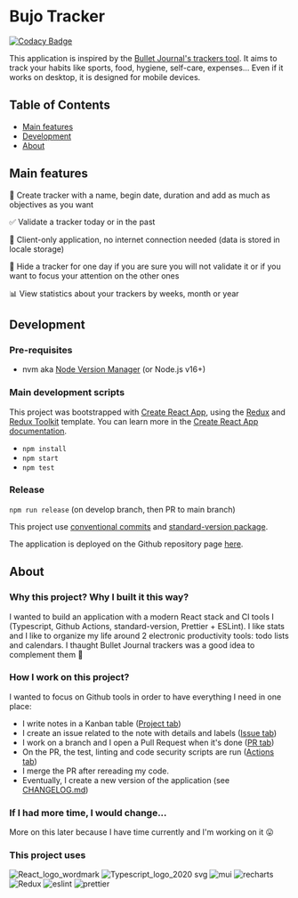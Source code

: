 # Bujo Tracker

[![Codacy Badge](https://api.codacy.com/project/badge/Grade/e3f8d6533d6740849b5f70d3a50f6197)](https://app.codacy.com/gh/Clm-Roig/bujo-tracker?utm_source=github.com&utm_medium=referral&utm_content=Clm-Roig/bujo-tracker&utm_campaign=Badge_Grade_Settings)

This application is inspired by the [Bullet Journal's trackers tool](https://diaryofajournalplanner.com/bullet-journal-habit-tracker/). It aims to track your habits like sports, food, hygiene, self-care, expenses... Even if it works on desktop, it is designed for mobile devices.

## Table of Contents

- [Main features](#main-features)
- [Development](#development)
- [About](#about)

## Main features

📄 Create tracker with a name, begin date, duration and add as much as objectives as you want

✅ Validate a tracker today or in the past

🚀 Client-only application, no internet connection needed (data is stored in locale storage)

👻 Hide a tracker for one day if you are sure you will not validate it or if you want to focus your attention on the other ones

📊 View statistics about your trackers by weeks, month or year

## Development

### Pre-requisites

- nvm aka [Node Version Manager](https://github.com/nvm-sh/nvm) (or Node.js v16+)

### Main development scripts

This project was bootstrapped with [Create React App](https://github.com/facebook/create-react-app), using the [Redux](https://redux.js.org/) and [Redux Toolkit](https://redux-toolkit.js.org/) template. You can learn more in the [Create React App documentation](https://facebook.github.io/create-react-app/docs/getting-started).

- `npm install`
- `npm start`
- `npm test`

### Release

`npm run release` (on develop branch, then PR to main branch)

This project use [conventional commits](https://www.conventionalcommits.org/en/v1.0.0/) and [standard-version package](https://github.com/conventional-changelog/standard-version).

The application is deployed on the Github repository page [here](https://clm-roig.github.io/bujo-tracker/).

## About

### Why this project? Why I built it this way?

I wanted to build an application with a modern React stack and CI tools I (Typescript, Github Actions, standard-version, Prettier + ESLint). I like stats and I like to organize my life around 2 electronic productivity tools: todo lists and calendars. I thaught Bullet Journal trackers was a good idea to complement them 🙂

### How I work on this project?

I wanted to focus on Github tools in order to have everything I need in one place:

- I write notes in a Kanban table ([Project tab](https://github.com/Clm-Roig/bujo-tracker/projects?type=beta))
- I create an issue related to the note with details and labels ([Issue tab](https://github.com/Clm-Roig/bujo-tracker/issues))
- I work on a branch and I open a Pull Request when it's done ([PR tab](https://github.com/Clm-Roig/bujo-tracker/pulls))
- On the PR, the test, linting and code security scripts are run ([Actions tab](https://github.com/Clm-Roig/bujo-tracker/actions))
- I merge the PR after rereading my code.
- Eventually, I create a new version of the application (see [CHANGELOG.md](https://github.com/Clm-Roig/bujo-tracker/blob/develop/CHANGELOG.md))

### If I had more time, I would change...

More on this later because I have time currently and I'm working on it 😛

### This project uses
  
![React_logo_wordmark](https://user-images.githubusercontent.com/20704943/164058596-3816998c-7d62-4ac9-89ce-e46cb61213db.png)
![Typescript_logo_2020 svg](https://user-images.githubusercontent.com/20704943/164058603-56bfd228-bfd1-4112-9931-055d48ef0b27.png)
![mui](https://user-images.githubusercontent.com/20704943/164058591-79c197bf-b4b4-4b5d-88ac-17c97de793d5.png)
![recharts](https://user-images.githubusercontent.com/20704943/164058599-affd54c1-d7a8-4980-a142-5a0f1b4c8a95.png)
![Redux](https://user-images.githubusercontent.com/20704943/164058602-b96af456-1e2b-4895-a12e-11b8084dc432.png)
![eslint](https://user-images.githubusercontent.com/20704943/164058589-a52b0210-1f47-4d8e-a04a-3eff1976dcb7.png)
![prettier](https://user-images.githubusercontent.com/20704943/164058595-b2912e5f-1eaa-4200-9cc6-4b84b23804f6.png)  
